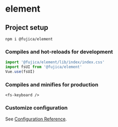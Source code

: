 # element

## Project setup
```
npm i @fujica/element
```

### Compiles and hot-reloads for development
```js
import '@fujica/element/lib/index/index.css'
import fsUI from '@fujica/element'
Vue.use(fsUI)
```

### Compiles and minifies for production
```
<fs-keyboard />
```

### Customize configuration
See [Configuration Reference](https://cli.vuejs.org/config/).
